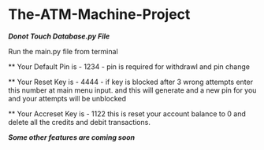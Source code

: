 # The-ATM-Machine-Project

***Donot Touch Database.py File***

Run the main.py file from terminal

** Your Default Pin is - 1234 - pin is required for withdrawl and pin change

** Your Reset Key is - 4444 - if key is blocked after 3 wrong attempts enter this number at main menu input. and this will generate and a new pin for you and your attempts will be unblocked

** Your Accreset Key is - 1122 this is reset your account balance to 0 and delete all the credits and debit transactions.


***Some other features are coming soon***
